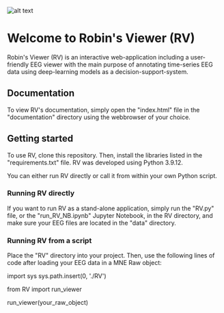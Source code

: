 ![alt text](https://github.com/RobinWeiler/RV/blob/55ca35355978ad2bdbc9223a43fd470ecfc05ba2/assets/RV_logo.png)

# Welcome to Robin's Viewer (RV)

Robin's Viewer (RV) is an interactive web-application including a user-friendly EEG viewer with the main purpose of annotating time-series EEG data using deep-learning models as a decision-support-system.

## Documentation

To view RV's documentation, simply open the "index.html" file in the "documentation" directory using the webbrowser of your choice.

## Getting started

To use RV, clone this repository. Then, install the libraries listed in the "requirements.txt" file. RV was developed using Python 3.9.12.

You can either run RV directly or call it from within your own Python script.

### Running RV directly

If you want to run RV as a stand-alone application, simply run the "RV.py" file, or the "run_RV_NB.ipynb" Jupyter Notebook, in the RV directory, and make sure your EEG files are located in the "data" directory.

### Running RV from a script

Place the "RV" directory into your project. Then, use the following lines of code after loading your EEG data in a MNE Raw object:

import sys
sys.path.insert(0, './RV')

from RV import run_viewer

run_viewer(your_raw_object)
